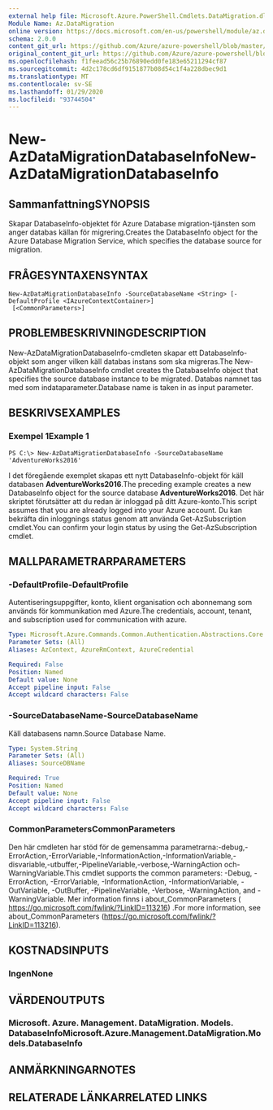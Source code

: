 ```yaml
---
external help file: Microsoft.Azure.PowerShell.Cmdlets.DataMigration.dll-Help.xml
Module Name: Az.DataMigration
online version: https://docs.microsoft.com/en-us/powershell/module/az.datamigration/New-AzDataMigrationDatabaseInfo
schema: 2.0.0
content_git_url: https://github.com/Azure/azure-powershell/blob/master/src/DataMigration/DataMigration/help/New-AzDataMigrationDatabaseInfo.md
original_content_git_url: https://github.com/Azure/azure-powershell/blob/master/src/DataMigration/DataMigration/help/New-AzDataMigrationDatabaseInfo.md
ms.openlocfilehash: f1feead56c25b76890edd0fe183e65211294cf87
ms.sourcegitcommit: 4d2c178cd6df9151877b08d54c1f4a228dbec9d1
ms.translationtype: MT
ms.contentlocale: sv-SE
ms.lasthandoff: 01/29/2020
ms.locfileid: "93744504"
---
```

# <span data-ttu-id="1225b-101">New-AzDataMigrationDatabaseInfo</span><span class="sxs-lookup"><span data-stu-id="1225b-101">New-AzDataMigrationDatabaseInfo</span></span>

## <span data-ttu-id="1225b-102">Sammanfattning</span><span class="sxs-lookup"><span data-stu-id="1225b-102">SYNOPSIS</span></span>
<span data-ttu-id="1225b-103">Skapar DatabaseInfo-objektet för Azure Database migration-tjänsten som anger databas källan för migrering.</span><span class="sxs-lookup"><span data-stu-id="1225b-103">Creates the DatabaseInfo object for the Azure Database Migration Service, which specifies the database source for migration.</span></span>

## <span data-ttu-id="1225b-104">FRÅGESYNTAXEN</span><span class="sxs-lookup"><span data-stu-id="1225b-104">SYNTAX</span></span>

```
New-AzDataMigrationDatabaseInfo -SourceDatabaseName <String> [-DefaultProfile <IAzureContextContainer>]
 [<CommonParameters>]
```

## <span data-ttu-id="1225b-105">PROBLEMBESKRIVNING</span><span class="sxs-lookup"><span data-stu-id="1225b-105">DESCRIPTION</span></span>
<span data-ttu-id="1225b-106">New-AzDataMigrationDatabaseInfo-cmdleten skapar ett DatabaseInfo-objekt som anger vilken käll databas instans som ska migreras.</span><span class="sxs-lookup"><span data-stu-id="1225b-106">The New-AzDataMigrationDatabaseInfo cmdlet creates the DatabaseInfo object that specifies the source database instance to be migrated.</span></span> <span data-ttu-id="1225b-107">Databas namnet tas med som indataparameter.</span><span class="sxs-lookup"><span data-stu-id="1225b-107">Database name is taken in as input parameter.</span></span>

## <span data-ttu-id="1225b-108">BESKRIVS</span><span class="sxs-lookup"><span data-stu-id="1225b-108">EXAMPLES</span></span>

### <span data-ttu-id="1225b-109">Exempel 1</span><span class="sxs-lookup"><span data-stu-id="1225b-109">Example 1</span></span>
```
PS C:\> New-AzDataMigrationDatabaseInfo -SourceDatabaseName 'AdventureWorks2016'
```

<span data-ttu-id="1225b-110">I det föregående exemplet skapas ett nytt DatabaseInfo-objekt för käll databasen **AdventureWorks2016**.</span><span class="sxs-lookup"><span data-stu-id="1225b-110">The preceding example creates a new DatabaseInfo object for the source database **AdventureWorks2016**.</span></span>
<span data-ttu-id="1225b-111">Det här skriptet förutsätter att du redan är inloggad på ditt Azure-konto.</span><span class="sxs-lookup"><span data-stu-id="1225b-111">This script assumes that you are already logged into your Azure account.</span></span> <span data-ttu-id="1225b-112">Du kan bekräfta din inloggnings status genom att använda Get-AzSubscription cmdlet.</span><span class="sxs-lookup"><span data-stu-id="1225b-112">You can confirm your login status by using the Get-AzSubscription cmdlet.</span></span>

## <span data-ttu-id="1225b-113">MALLPARAMETRAR</span><span class="sxs-lookup"><span data-stu-id="1225b-113">PARAMETERS</span></span>

### <span data-ttu-id="1225b-114">-DefaultProfile</span><span class="sxs-lookup"><span data-stu-id="1225b-114">-DefaultProfile</span></span>
<span data-ttu-id="1225b-115">Autentiseringsuppgifter, konto, klient organisation och abonnemang som används för kommunikation med Azure.</span><span class="sxs-lookup"><span data-stu-id="1225b-115">The credentials, account, tenant, and subscription used for communication with azure.</span></span>

```yaml
Type: Microsoft.Azure.Commands.Common.Authentication.Abstractions.Core.IAzureContextContainer
Parameter Sets: (All)
Aliases: AzContext, AzureRmContext, AzureCredential

Required: False
Position: Named
Default value: None
Accept pipeline input: False
Accept wildcard characters: False
```

### <span data-ttu-id="1225b-116">-SourceDatabaseName</span><span class="sxs-lookup"><span data-stu-id="1225b-116">-SourceDatabaseName</span></span>
<span data-ttu-id="1225b-117">Käll databasens namn.</span><span class="sxs-lookup"><span data-stu-id="1225b-117">Source Database Name.</span></span>

```yaml
Type: System.String
Parameter Sets: (All)
Aliases: SourceDBName

Required: True
Position: Named
Default value: None
Accept pipeline input: False
Accept wildcard characters: False
```

### <span data-ttu-id="1225b-118">CommonParameters</span><span class="sxs-lookup"><span data-stu-id="1225b-118">CommonParameters</span></span>
<span data-ttu-id="1225b-119">Den här cmdleten har stöd för de gemensamma parametrarna:-debug,-ErrorAction,-ErrorVariable,-InformationAction,-InformationVariable,-disvariable,-utbuffer,-PipelineVariable,-verbose,-WarningAction och-WarningVariable.</span><span class="sxs-lookup"><span data-stu-id="1225b-119">This cmdlet supports the common parameters: -Debug, -ErrorAction, -ErrorVariable, -InformationAction, -InformationVariable, -OutVariable, -OutBuffer, -PipelineVariable, -Verbose, -WarningAction, and -WarningVariable.</span></span> <span data-ttu-id="1225b-120">Mer information finns i about_CommonParameters ( https://go.microsoft.com/fwlink/?LinkID=113216) .</span><span class="sxs-lookup"><span data-stu-id="1225b-120">For more information, see about_CommonParameters (https://go.microsoft.com/fwlink/?LinkID=113216).</span></span>

## <span data-ttu-id="1225b-121">KOSTNADS</span><span class="sxs-lookup"><span data-stu-id="1225b-121">INPUTS</span></span>

### <span data-ttu-id="1225b-122">Ingen</span><span class="sxs-lookup"><span data-stu-id="1225b-122">None</span></span>

## <span data-ttu-id="1225b-123">VÄRDEN</span><span class="sxs-lookup"><span data-stu-id="1225b-123">OUTPUTS</span></span>

### <span data-ttu-id="1225b-124">Microsoft. Azure. Management. DataMigration. Models. DatabaseInfo</span><span class="sxs-lookup"><span data-stu-id="1225b-124">Microsoft.Azure.Management.DataMigration.Models.DatabaseInfo</span></span>

## <span data-ttu-id="1225b-125">ANMÄRKNINGAR</span><span class="sxs-lookup"><span data-stu-id="1225b-125">NOTES</span></span>

## <span data-ttu-id="1225b-126">RELATERADE LÄNKAR</span><span class="sxs-lookup"><span data-stu-id="1225b-126">RELATED LINKS</span></span>
